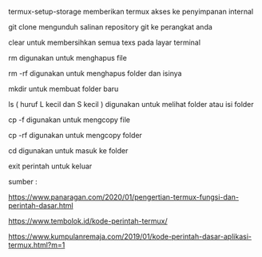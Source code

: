 termux-setup-storage
memberikan termux akses ke penyimpanan internal

git clone
mengunduh salinan repository git ke perangkat anda

clear 
untuk membersihkan semua texs pada layar terminal

rm 
digunakan untuk menghapus file 

rm -rf
digunakan untuk menghapus folder dan isinya

mkdir 
untuk membuat folder baru

ls ( huruf L kecil dan S kecil )
digunakan untuk melihat folder atau isi folder

cp -f 
digunakan untuk mengcopy file

cp -rf 
digunakan untuk mengcopy folder

cd 
digunakan untuk masuk ke folder

exit 
perintah untuk keluar

sumber :

https://www.panaragan.com/2020/01/pengertian-termux-fungsi-dan-perintah-dasar.html

https://www.tembolok.id/kode-perintah-termux/

https://www.kumpulanremaja.com/2019/01/kode-perintah-dasar-aplikasi-termux.html?m=1
